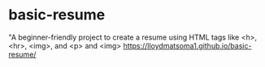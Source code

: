 # basic-resume
"A beginner-friendly project to create a resume using HTML tags like &lt;h>, &lt;hr>, &lt;img>, and &lt;p> and &lt;img>
https://lloydmatsoma1.github.io/basic-resume/
